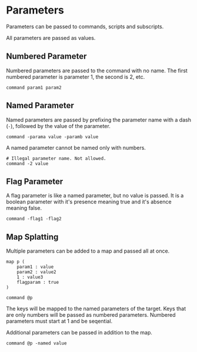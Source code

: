 # Parameters #

Parameters can be passed to commands, scripts and subscripts.

All parameters are passed as values.

## Numbered Parameter ##

Numbered parameters are passed to the command with no name. The first numbered parameter is parameter 1, the second is 2, etc.

    command param1 param2

## Named Parameter ##

Named parameters are passed by prefixing the parameter name with a dash (`-`), followed by the value of the parameter.

    command -parama value -paramb value

A named parameter cannot be named only with numbers.

    # Illegal parameter name. Not allowed.
    command -2 value

## Flag Parameter ##

A flag parameter is like a named parameter, but no value is passed. It is a boolean parameter with it's presence meaning true and it's absence meaning false.

    command -flag1 -flag2

## Map Splatting ##

Multiple parameters can be added to a map and passed all at once.

    map p (
        param1 : value
        param2 : value2
        1 : value3
        flagparam : true
    )

    command @p

The keys will be mapped to the named parameters of the target. Keys that are only numbers will be passed as numbered parameters. Numbered parameters must start at 1 and be seqential.

Additional parameters can be passed in addition to the map.

    command @p -named value
